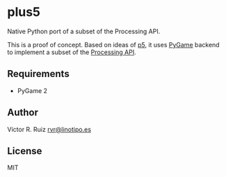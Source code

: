 # plus5

Native Python port of a subset of the Processing API.

This is a proof of concept. Based on ideas of [p5](https://pypi.org/project/p5/), it uses [PyGame](https://www.pygame.org/news) backend to implement a subset of the [Processing API](https://py.processing.org/).

## Requirements

- PyGame 2

## Author

Víctor R. Ruiz <rvr@linotipo.es>

## License

MIT
